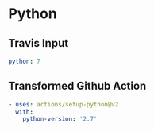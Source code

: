 # Python

## Travis Input

```yaml
python: 7
```

## Transformed Github Action

```yaml
- uses: actions/setup-python@v2
  with:
    python-version: '2.7'
```
